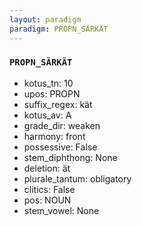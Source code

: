 ```yaml
---
layout: paradigm
paradigm: PROPN_SÄRKÄT
---
```

### ` PROPN_SÄRKÄT `


* kotus_tn: 10
* upos: PROPN
* suffix_regex: kät
* kotus_av: A
* grade_dir: weaken
* harmony: front
* possessive: False
* stem_diphthong: None
* deletion: ät
* plurale_tantum: obligatory
* clitics: False
* pos: NOUN
* stem_vowel: None
